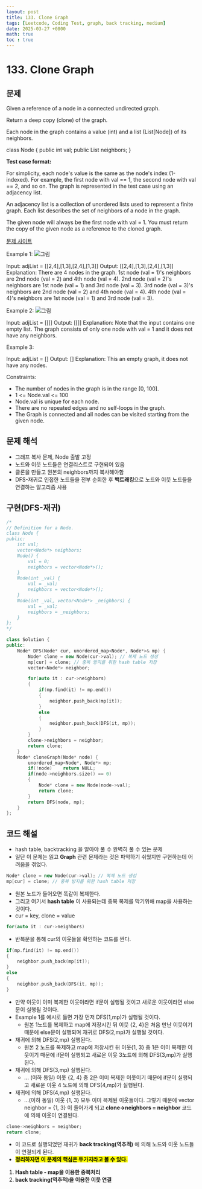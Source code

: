 ```yaml
---
layout: post
title: 133. Clone Graph
tags: [Leetcode, Coding Test, graph, back tracking, medium]
date: 2025-03-27 +0800
math: true
toc : true
---
```




# 133. Clone Graph


## 문제

Given a reference of a node in a connected undirected graph.

Return a deep copy (clone) of the graph.

Each node in the graph contains a value (int) and a list (List[Node]) of its neighbors.

class Node {
    public int val;
    public List<Node> neighbors;
}
 

**Test case format:**

For simplicity, each node's value is the same as the node's index (1-indexed). For example, the first node with val == 1, the second node with val == 2, and so on. The graph is represented in the test case using an adjacency list.

An adjacency list is a collection of unordered lists used to represent a finite graph. Each list describes the set of neighbors of a node in the graph.

The given node will always be the first node with val = 1. You must return the copy of the given node as a reference to the cloned graph.

[문제 사이트](https://leetcode.com/problems/clone-graph/description/?envType=study-plan-v2&envId=top-interview-150) 

Example 1:
![그림](https://assets.leetcode.com/uploads/2019/11/04/133_clone_graph_question.png)

Input: adjList = [[2,4],[1,3],[2,4],[1,3]]
Output: [[2,4],[1,3],[2,4],[1,3]]
Explanation: There are 4 nodes in the graph.
1st node (val = 1)'s neighbors are 2nd node (val = 2) and 4th node (val = 4).
2nd node (val = 2)'s neighbors are 1st node (val = 1) and 3rd node (val = 3).
3rd node (val = 3)'s neighbors are 2nd node (val = 2) and 4th node (val = 4).
4th node (val = 4)'s neighbors are 1st node (val = 1) and 3rd node (val = 3).



Example 2:
![그림](https://assets.leetcode.com/uploads/2020/01/07/graph.png)

Input: adjList = [[]]
Output: [[]]
Explanation: Note that the input contains one empty list. The graph consists of only one node with val = 1 and it does not have any neighbors.


Example 3:

Input: adjList = []
Output: []
Explanation: This an empty graph, it does not have any nodes.
 

Constraints:

- The number of nodes in the graph is in the range [0, 100].
- 1 <= Node.val <= 100
- Node.val is unique for each node.
- There are no repeated edges and no self-loops in the graph.
- The Graph is connected and all nodes can be visited starting from the given node.



## 문제 해석
- 그래프 복사 문제, Node 출발 고정
- 노드와 이웃 노드들은 연결리스트로 구현되어 있음
- 클론을 만들고 원본의 neighbors까지 복사해야함
- DFS-재귀로 인접한 노드들을 전부 순회한 후 **백트래킹**으로 노드와 이웃 노드들을 연결하는 알고리즘 사용




## 구현(DFS-재귀)

```cpp
/*
// Definition for a Node.
class Node {
public:
    int val;
    vector<Node*> neighbors;
    Node() {
        val = 0;
        neighbors = vector<Node*>();
    }
    Node(int _val) {
        val = _val;
        neighbors = vector<Node*>();
    }
    Node(int _val, vector<Node*> _neighbors) {
        val = _val;
        neighbors = _neighbors;
    }
};
*/

class Solution {
public:
    Node* DFS(Node* cur, unordered_map<Node*, Node*>& mp) {
        Node* clone = new Node(cur->val); // 복제 노드 생성
        mp[cur] = clone; // 중복 방지를 위한 hash table 저장
        vector<Node*> neighbor;

        for(auto it : cur->neighbors)
        {
            if(mp.find(it) != mp.end())
            {
                neighbor.push_back(mp[it]);
            }
            else
            {
                neighbor.push_back(DFS(it, mp));
            }
        }
        clone->neighbors = neighbor;
        return clone;
    }
    Node* cloneGraph(Node* node) {
        unordered_map<Node*, Node*> mp;
        if(!node)    return NULL;
        if(node->neighbors.size() == 0)
        {
            Node* clone = new Node(node->val);
            return clone;
        }
        return DFS(node, mp);
    }
};
```



## 코드 해설

- hash table, backtracking 을 알아야 풀 수 완벽히 풀 수 있는 문제
- 일단 이 문제는 읽고 **Graph** 관련 문제라는 것은 파악하기 쉬웠지만 구현하는데 어려움을 겪었다.

```cpp
Node* clone = new Node(cur->val); // 복제 노드 생성
mp[cur] = clone; // 중복 방지를 위한 hash table 저장
```

- 원본 노드가 들어오면 똑같이 복제한다.
- 그리고 여기서 **hash table** 이 사용되는데 중복 복제를 막기위해 map을 사용하는 것이다.
- cur = key, clone = value


```cpp
for(auto it : cur->neighbors)
```

- 반복문을 통해 cur의 이웃들을 확인하는 코드를 짠다.


```cpp
if(mp.find(it) != mp.end())
{
    neighbor.push_back(mp[it]);
}
else
{
    neighbor.push_back(DFS(it, mp));
}
```

- 만약 이웃이 이미 복제한 이웃이라면 if문이 실행될 것이고 새로운 이웃이라면 else문이 실행될 것이다.
- Example 1를 예시로 들면 가장 먼저 DFS(1,mp)가 실행될 것이다.
  -  원본 1노드를 복제하고 map에 저장시킨 뒤 이웃 {2, 4}은 처음 만난 이웃이기 때문에 else문이 실행되며 재귀로 DFS(2,mp)가 실행될 것이다.
- 재귀에 의해 DFS(2,mp) 실행된다.
  - 원본 2 노드를 복제하고 map에 저장시킨 뒤 이웃{1, 3} 중 1은 이미 복제한 이웃이기 때문에 if문이 실행되고 새로운 이웃 3노드에 의해 DFS(3,mp)가 실행된다.
- 재귀에 의해 DFS(3,mp) 실행된다.
  - ... (이하 동일) 이웃 {2, 4} 중 2은 이미 복제한 이웃이기 때문에 if문이 실행되고 새로운 이웃 4 노드에 의해 DFS(4,mp)가 실행된다.
- 재귀에 의해 DFS(4,mp) 실행된다.
  - ...(이하 동일) 이웃 {1, 3} 모두 이미 복제된 이웃들이다. 그렇기 때문에 vector neighbor = {1, 3} 이 들어가게 되고 **clone->neighbors = neighbor** 코드에 의해 이웃이 연결된다.



```cpp
clone->neighbors = neighbor;
return clone;
```

- 이 코드로 실행되었던 재귀가 **back tracking(역추적)** 에 의해 노드와 이웃 노드들이 연결되게 된다.
- **<mark>정리하자면 이 문제의 핵심은 두가지라고 볼 수 있다.</mark>**

1. **Hash table - map을 이용한 중복처리**
2. **back tracking(역추적)을 이용한 이웃 연결**